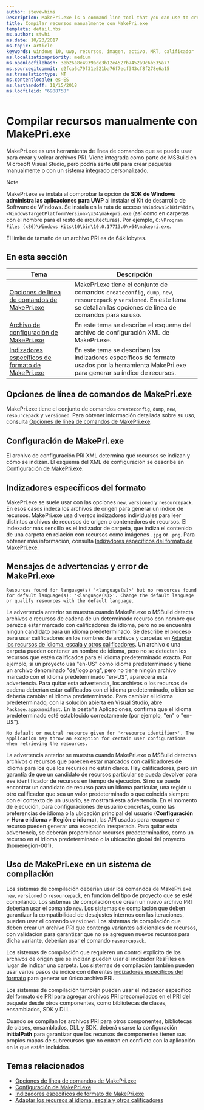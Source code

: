 ```yaml
---
author: stevewhims
Description: MakePri.exe is a command line tool that you can use to create and dump PRI files. It is integrated as part of MSBuild within Microsoft Visual Studio, but it could be useful to you for creating packages manually or with a custom build system.
title: Compilar recursos manualmente con MakePri.exe
template: detail.hbs
ms.author: stwhi
ms.date: 10/23/2017
ms.topic: article
keywords: windows 10, uwp, recursos, imagen, activo, MRT, calificador
ms.localizationpriority: medium
ms.openlocfilehash: 3eb26a8e4939ade3b12e4527b7452a9c6b535a77
ms.sourcegitcommit: e2fca6c79f31e521ba76f7ecf343cf8f278e6a15
ms.translationtype: MT
ms.contentlocale: es-ES
ms.lasthandoff: 11/15/2018
ms.locfileid: "6988758"
---
```

# <a name="compile-resources-manually-with-makepriexe"></a>Compilar recursos manualmente con MakePri.exe

MakePri.exe es una herramienta de línea de comandos que se puede usar para crear y volcar archivos PRI. Viene integrada como parte de MSBuild en Microsoft Visual Studio, pero podría serte útil para crear paquetes manualmente o con un sistema integrado personalizado.

> [!NOTE]
> MakePri.exe se instala al comprobar la opción de **SDK de Windows administra las aplicaciones para UWP** al instalar el Kit de desarrollo de Software de Windows. Se instala en la ruta de acceso `%WindowsSdkDir%bin\<WindowsTargetPlatformVersion>\x64\makepri.exe` (así como en carpetas con el nombre para el resto de arquitecturas). Por ejemplo, `C:\Program Files (x86)\Windows Kits\10\bin\10.0.17713.0\x64\makepri.exe`.

El límite de tamaño de un archivo PRI es de 64kilobytes.

## <a name="in-this-section"></a>En esta sección
|Tema|Descripción|
|-|-|
| [Opciones de línea de comandos de MakePri.exe](makepri-exe-command-options.md) | MakePri.exe tiene el conjunto de comandos `createconfig`, `dump`, `new`, `resourcepack` y `versioned`. En este tema se detallan las opciones de línea de comandos para su uso. |
| [Archivo de configuración de MakePri.exe](makepri-exe-configuration.md) | En este tema se describe el esquema del archivo de configuración XML de MakePri.exe. |
| [Indizadores específicos de formato de MakePri.exe](makepri-exe-format-specific-indexers.md) | En este tema se describen los indizadores específicos de formato usados por la herramienta MakePri.exe para generar su índice de recursos. |

## <a name="makepriexe-command-line-options"></a>Opciones de línea de comandos de MakePri.exe

MakePri.exe tiene el conjunto de comandos `createconfig`, `dump`, `new`, `resourcepack` y `versioned`. Para obtener información detallada sobre su uso, consulta [Opciones de línea de comandos de MakePri.exe](makepri-exe-command-options.md).

## <a name="makepriexe-configuration"></a>Configuración de MakePri.exe

El archivo de configuración PRI XML determina qué recursos se indizan y cómo se indizan. El esquema del XML de configuración se describe en [Configuración de MakePri.exe](makepri-exe-configuration.md).

## <a name="format-specific-indexers"></a>Indizadores específicos del formato

MakePri.exe se suele usar con las opciones `new`, `versioned` y `resourcepack`. En esos casos indexa los archivos de origen para generar un índice de recursos. MakePri.exe usa diversos indizadores individuales para leer distintos archivos de recursos de origen o contenedores de recursos. El indexador más sencillo es el indizador de carpeta, que indiza el contenido de una carpeta en relación con recursos como imágenes `.jpg` or `.png`. Para obtener más información, consulta [Indizadores específicos del formato de MakePri.exe](makepri-exe-format-specific-indexers.md).

## <a name="makepriexe-warnings-and-error-messages"></a>Mensajes de advertencias y error de MakePri.exe

```
Resources found for language(s) '<language(s)>' but no resources found for default language(s): '<language(s)>'. Change the default language or qualify resources with the default language.
```

La advertencia anterior se muestra cuando MakePri.exe o MSBuild detecta archivos o recursos de cadena de un determinado recurso con nombre que parezca estar marcado con calificadores de idioma, pero no se encuentra ningún candidato para un idioma predeterminado. Se describe el proceso para usar calificadores en los nombres de archivos y carpetas en [Adaptar los recursos de idioma, escala y otros calificadores](tailor-resources-lang-scale-contrast.md). Un archivo o una carpeta pueden contener un nombre de idioma, pero no se detectan los recursos que estén calificados para el idioma predeterminado exacto. Por ejemplo, si un proyecto usa "en-US" como idioma predeterminado y tiene un archivo denominado "de/logo.png", pero no tiene ningún archivo marcado con el idioma predeterminado "en-US", aparecerá esta advertencia. Para quitar esta advertencia, los archivos o los recursos de cadena deberían estar calificados con el idioma predeterminado, o bien se debería cambiar el idioma predeterminado. Para cambiar el idioma predeterminado, con la solución abierta en Visual Studio, abre `Package.appxmanifest`. En la pestaña Aplicaciones, confirma que el idioma predeterminado esté establecido correctamente (por ejemplo, "en" o "en-US").

```
No default or neutral resource given for '<resource identifier>'. The application may throw an exception for certain user configurations when retrieving the resources.
```

La advertencia anterior se muestra cuando MakePri.exe o MSBuild detectan archivos o recursos que parecen estar marcados con calificadores de idioma para los que los recursos no están claros. Hay calificadores, pero sin garantía de que un candidato de recursos particular se pueda devolver para ese identificador de recursos en tiempo de ejecución. Si no se puede encontrar un candidato de recurso para un idioma particular, una región u otro calificador que sea un valor predeterminado o que coincida siempre con el contexto de un usuario, se mostrará esta advertencia. En el momento de ejecución, para configuraciones de usuario concretas, como las preferencias de idioma o la ubicación principal del usuario (**Configuración** > **Hora e idioma** > **Región e idioma**), las API usadas para recuperar el recurso pueden generar una excepción inesperada. Para quitar esta advertencia, se deberán proporcionar recursos predeterminados, como un recurso en el idioma predeterminado o la ubicación global del proyecto (homeregion-001).

## <a name="using-makepriexe-in-a-build-system"></a>Uso de MakePri.exe en un sistema de compilación

Los sistemas de compilación deberían usar los comandos de MakePri.exe `new`, `versioned` o `resourcepack`, en función del tipo de proyecto que se esté compilando. Los sistemas de compilación que crean un nuevo archivo PRI deberían usar el comando `new`. Los sistemas de compilación que deben garantizar la compatibilidad de desajustes internos con las iteraciones, pueden usar el comando `versioned`. Los sistemas de compilación que deben crear un archivo PRI que contenga variantes adicionales de recursos, con validación para garantizar que no se agreguen nuevos recursos para dicha variante, deberían usar el comando `resourcepack`.

Los sistemas de compilación que requieren un control explícito de los archivos de origen que se indizan pueden usar el indizador ResFiles en lugar de indizar una carpeta. Los sistemas de compilación también pueden usar varios pasos de índice con diferentes [indizadores específicos del formato](makepri-exe-format-specific-indexers.md) para generar un único archivo PRI.

Los sistemas de compilación también pueden usar el indizador específico del formato de PRI para agregar archivos PRI precompilados en el PRI del paquete desde otros componentes, como bibliotecas de clases, ensamblados, SDK y DLL.

Cuando se compilan los archivos PRI para otros componentes, bibliotecas de clases, ensamblados, DLL y SDK, deberá usarse la configuración **initialPath** para garantizar que los recursos de componentes tienen sus propios mapas de subrecursos que no entran en conflicto con la aplicación en la que están incluidos.

## <a name="related-topics"></a>Temas relacionados
* [Opciones de línea de comandos de MakePri.exe](makepri-exe-command-options.md)
* [Configuración de MakePri.exe](makepri-exe-configuration.md)
* [Indizadores específicos de formato de MakePri.exe](makepri-exe-format-specific-indexers.md)
* [Adaptar los recursos al idioma, escala y otros calificadores](tailor-resources-lang-scale-contrast.md)
